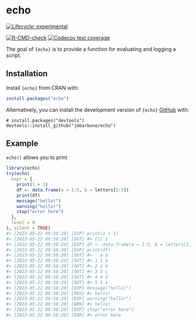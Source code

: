 
<!-- README.md is generated from README.Rmd. Please edit that file -->

# echo

<!-- badges: start -->

[![Lifecycle:
experimental](https://img.shields.io/badge/lifecycle-experimental-orange.svg)](https://lifecycle.r-lib.org/articles/stages.html#experimental)
<!-- [![CRAN status](https://www.r-pkg.org/badges/version/echo)](https://CRAN.R-project.org/package=echo) -->
[![R-CMD-check](https://github.com/jmbarbone/echo/actions/workflows/R-CMD-check.yaml/badge.svg)](https://github.com/jmbarbone/echo/actions/workflows/R-CMD-check.yaml)
[![Codecov test
coverage](https://codecov.io/gh/jmbarbone/echo/branch/main/graph/badge.svg)](https://app.codecov.io/gh/jmbarbone/echo?branch=main)
<!-- badges: end -->

The goal of `{echo}` is to provide a function for evaluating and logging
a script.

## Installation

Install `{echo}` from CRAN with:

``` r
install.packages("echo")
```

Alternatively, you can install the development version of `{echo}`
[GitHub](https://github.com/) with:

    # install.packages("devtools")
    devtools::install_github("jmbarbone/echo")

## Example

`echo()` allows you to print

``` r
library(echo)
try(echo(
  expr = {
    print(1 + 1)
    df <- data.frame(a = 1:5, b = letters[1:5])
    print(df)
    message("hello!")
    warning("hello!")
    stop("error here")
  },
  level = 0
), silent = TRUE)
#> [2023-05-22 09:58:20] [EXP] print(1 + 1)
#> [2023-05-22 09:58:20] [OUT] #> [1] 2
#> [2023-05-22 09:58:20] [EXP] df <- data.frame(a = 1:5, b = letters[1:5])
#> [2023-05-22 09:58:20] [EXP] print(df)
#> [2023-05-22 09:58:20] [OUT] #>   a b
#> [2023-05-22 09:58:20] [OUT] #> 1 1 a
#> [2023-05-22 09:58:20] [OUT] #> 2 2 b
#> [2023-05-22 09:58:20] [OUT] #> 3 3 c
#> [2023-05-22 09:58:20] [OUT] #> 4 4 d
#> [2023-05-22 09:58:20] [OUT] #> 5 5 e
#> [2023-05-22 09:58:20] [EXP] message("hello!")
#> [2023-05-22 09:58:20] [MSG] #> hello!
#> [2023-05-22 09:58:20] [EXP] warning("hello!")
#> [2023-05-22 09:58:20] [WRN] #> hello!
#> [2023-05-22 09:58:20] [EXP] stop("error here")
#> [2023-05-22 09:58:20] [ERR] #> error here
```
